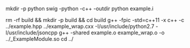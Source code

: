 mkdir -p python
swig -python -c++ -outdir python example.i

rm -rf build && mkdir -p build && cd build
g++ -fpic -std=c++11 -x c++ -c ../example.hpp ../example_wrap.cxx -I/usr/include/python2.7 -I/usr/include/jsoncpp
g++ -shared example.o example_wrap.o -o ../_ExampleModule.so
cd ../
